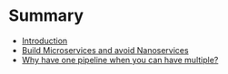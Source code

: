 # Summary

* [Introduction](README.md)
* [Build Microservices and avoid Nanoservices](chapter1.md)
* [Why have one pipeline when you can have multiple?](chapter2.md)

